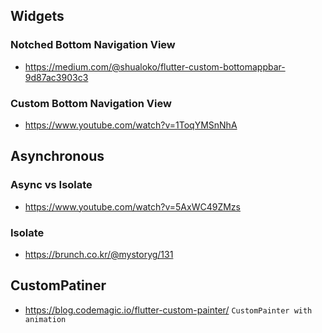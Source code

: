 ## Widgets

### Notched Bottom Navigation View
 - https://medium.com/@shualoko/flutter-custom-bottomappbar-9d87ac3903c3

### Custom Bottom Navigation View
 - https://www.youtube.com/watch?v=1ToqYMSnNhA

## Asynchronous

### Async vs Isolate
 - https://www.youtube.com/watch?v=5AxWC49ZMzs

### Isolate
 - https://brunch.co.kr/@mystoryg/131

## CustomPatiner
 - https://blog.codemagic.io/flutter-custom-painter/ `CustomPainter with animation`
